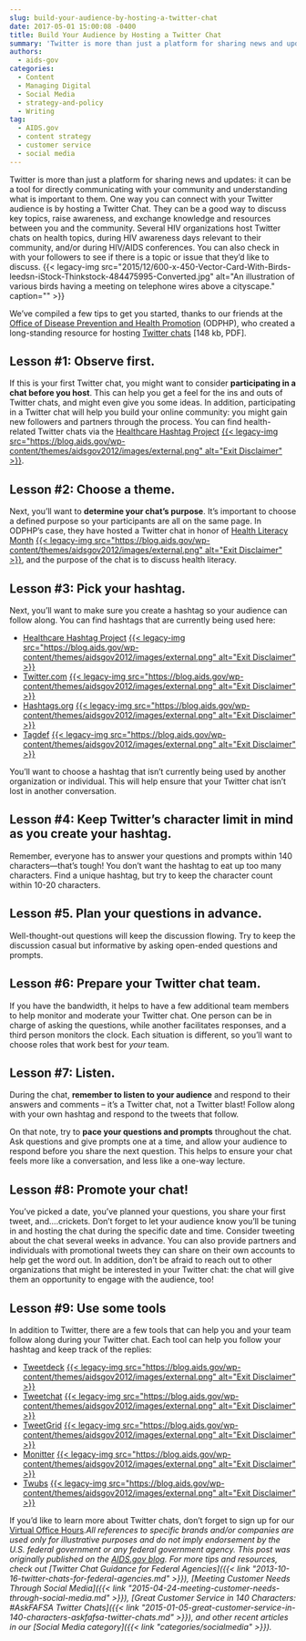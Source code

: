 ```yaml
---
slug: build-your-audience-by-hosting-a-twitter-chat
date: 2017-05-01 15:00:08 -0400
title: Build Your Audience by Hosting a Twitter Chat
summary: 'Twitter is more than just a platform for sharing news and updates: it can be a tool for directly communicating with your community and understanding what is important to them. One way you can connect with your Twitter audience is by hosting a Twitter Chat. They can be a good way to discuss key topics,'
authors:
  - aids-gov
categories:
  - Content
  - Managing Digital
  - Social Media
  - strategy-and-policy
  - Writing
tag:
  - AIDS.gov
  - content strategy
  - customer service
  - social media
---
```


Twitter is more than just a platform for sharing news and updates: it can be a tool for directly communicating with your community and understanding what is important to them. One way you can connect with your Twitter audience is by hosting a Twitter Chat. They can be a good way to discuss key topics, raise awareness, and exchange knowledge and resources between you and the community. Several HIV organizations host Twitter chats on health topics, during HIV awareness days relevant to their community, and/or during HIV/AIDS conferences. You can also check in with your followers to see if there is a topic or issue that they’d like to discuss. {{< legacy-img src="2015/12/600-x-450-Vector-Card-With-Birds-leedsn-iStock-Thinkstock-484475995-Converted.jpg" alt="An illustration of various birds having a meeting on telephone wires above a cityscape." caption="" >}} 

We’ve compiled a few tips to get you started, thanks to our friends at the [Office of Disease Prevention and Health Promotion](https://www.health.gov/) (ODPHP), who created a long-standing resource for hosting [Twitter chats](https://www.health.gov/healthliteracyonline/2010/Twitter_Chat_Guide.pdf) [148 kb, PDF].

## Lesson #1: Observe first.

If this is your first Twitter chat, you might want to consider **participating in a chat before you host**. This can help you get a feel for the ins and outs of Twitter chats, and might even give you some ideas. In addition, participating in a Twitter chat will help you build your online community: you might gain new followers and partners through the process. You can find health-related Twitter chats via the [Healthcare Hashtag Project](https://www.symplur.com/healthcare-hashtags/) [{{< legacy-img src="https://blog.aids.gov/wp-content/themes/aidsgov2012/images/external.png" alt="Exit Disclaimer" >}}](https://aids.gov/external_disclaim.html).

## Lesson #2: Choose a theme.

Next, you’ll want to **determine your chat’s purpose**. It’s important to choose a defined purpose so your participants are all on the same page. In ODPHP’s case, they have hosted a Twitter chat in honor of [Health Literacy Month](http://www.healthliteracymonth.org/) [{{< legacy-img src="https://blog.aids.gov/wp-content/themes/aidsgov2012/images/external.png" alt="Exit Disclaimer" >}}](https://aids.gov/external_disclaim.html), and the purpose of the chat is to discuss health literacy.

## Lesson #3: Pick your hashtag.

Next, you’ll want to make sure you create a hashtag so your audience can follow along. You can find hashtags that are currently being used here:

  * [Healthcare Hashtag Project](https://www.symplur.com/healthcare-hashtags/) [{{< legacy-img src="https://blog.aids.gov/wp-content/themes/aidsgov2012/images/external.png" alt="Exit Disclaimer" >}}](https://aids.gov/external_disclaim.html)
  * [Twitter.com](https://twitter.com/) [{{< legacy-img src="https://blog.aids.gov/wp-content/themes/aidsgov2012/images/external.png" alt="Exit Disclaimer" >}}](https://aids.gov/external_disclaim.html)
  * [Hashtags.org](https://www.hashtags.org/) [{{< legacy-img src="https://blog.aids.gov/wp-content/themes/aidsgov2012/images/external.png" alt="Exit Disclaimer" >}}](https://aids.gov/external_disclaim.html)
  * [Tagdef](https://tagdef.com/) [{{< legacy-img src="https://blog.aids.gov/wp-content/themes/aidsgov2012/images/external.png" alt="Exit Disclaimer" >}}](https://aids.gov/external_disclaim.html)

You’ll want to choose a hashtag that isn’t currently being used by another organization or individual. This will help ensure that your Twitter chat isn’t lost in another conversation.

## Lesson #4: Keep Twitter’s character limit in mind as you create your hashtag.

Remember, everyone has to answer your questions and prompts within 140 characters—that’s tough! You don’t want the hashtag to eat up too many characters. Find a unique hashtag, but try to keep the character count within 10-20 characters.

## Lesson #5. Plan your questions in advance.

Well-thought-out questions will keep the discussion flowing. Try to keep the discussion casual but informative by asking open-ended questions and prompts.

## Lesson #6: Prepare your Twitter chat team.

If you have the bandwidth, it helps to have a few additional team members to help monitor and moderate your Twitter chat. One person can be in charge of asking the questions, while another facilitates responses, and a third person monitors the clock. Each situation is different, so you’ll want to choose roles that work best for _your_ team.

## Lesson #7: Listen.

During the chat, **remember to listen to your audience** and respond to their answers and comments – it’s a Twitter chat, not a Twitter blast! Follow along with your own hashtag and respond to the tweets that follow.

On that note, try to **pace your questions and prompts** throughout the chat. Ask questions and give prompts one at a time, and allow your audience to respond before you share the next question. This helps to ensure your chat feels more like a conversation, and less like a one-way lecture.

## Lesson #8: Promote your chat!

You’ve picked a date, you’ve planned your questions, you share your first tweet, and….crickets. Don’t forget to let your audience know you’ll be tuning in and hosting the chat during the specific date and time. Consider tweeting about the chat several weeks in advance. You can also provide partners and individuals with promotional tweets they can share on their own accounts to help get the word out. In addition, don’t be afraid to reach out to other organizations that might be interested in your Twitter chat: the chat will give them an opportunity to engage with the audience, too!

## Lesson #9: Use some tools

In addition to Twitter, there are a few tools that can help you and your team follow along during your Twitter chat. Each tool can help you follow your hashtag and keep track of the replies:

  * [Tweetdeck](https://tweetdeck.twitter.com/) [{{< legacy-img src="https://blog.aids.gov/wp-content/themes/aidsgov2012/images/external.png" alt="Exit Disclaimer" >}}](https://aids.gov/external_disclaim.html)
  * [Tweetchat](http://www.tweetchat.com/) [{{< legacy-img src="https://blog.aids.gov/wp-content/themes/aidsgov2012/images/external.png" alt="Exit Disclaimer" >}}](https://aids.gov/external_disclaim.html)
  * [TweetGrid](http://www.tweetgrid.com/) [{{< legacy-img src="https://blog.aids.gov/wp-content/themes/aidsgov2012/images/external.png" alt="Exit Disclaimer" >}}](https://aids.gov/external_disclaim.html)
  * [Monitter](http://www.monitter.com/) [{{< legacy-img src="https://blog.aids.gov/wp-content/themes/aidsgov2012/images/external.png" alt="Exit Disclaimer" >}}](https://aids.gov/external_disclaim.html)
  * [Twubs](http://twubs.com/) [{{< legacy-img src="https://blog.aids.gov/wp-content/themes/aidsgov2012/images/external.png" alt="Exit Disclaimer" >}}](https://aids.gov/external_disclaim.html)

If you’d like to learn more about Twitter chats, don’t forget to sign up for our [Virtual Office Hours](https://www.aids.gov/using-new-media/tools/office-hours/)._All references to specific brands and/or companies are used only for illustrative purposes and do not imply endorsement by the U.S. federal government or any federal government agency._
_This post was originally published on the [AIDS.gov blog](https://blog.aids.gov/)._
_For more tips and resources, check out [Twitter Chat Guidance for Federal Agencies]({{< link "2013-10-16-twitter-chats-for-federal-agencies.md" >}}), [Meeting Customer Needs Through Social Media]({{< link "2015-04-24-meeting-customer-needs-through-social-media.md" >}}), [Great Customer Service in 140 Characters: #AskFAFSA Twitter Chats]({{< link "2015-01-05-great-customer-service-in-140-characters-askfafsa-twitter-chats.md" >}}), and other recent articles in our [Social Media category]({{< link "categories/socialmedia" >}})._